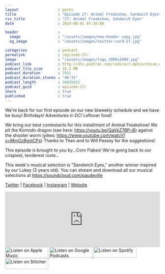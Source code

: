 ```yaml
---
layout                  : posts
title                   : "Episode 27: Animal Freakshow, Sandwich Eyes"
rss_title               : "27: Animal Freakshow, Sandwich Eyes"
date                    : 2019-08-01 07:30:00

header                  : 
  image                 : "/assets/images/new-header copy.jpg"
  og_image              : "/assets/images/twitter-card-27.jpg"

categories              : podcast
permalink               : /episode-27/
image                   : "/assets/images/logo_2000x2000.jpg"
podcast_link            : http://dts.podtrac.com/redirect.mp3/archive.org/download/paudeville-ep-27/paudeville-ep-27.mp3
podcast_file_size       : 33.3 MB
podcast_duration        : 2911
podcast_duration_itunes : "48:31"
podcast_length          : 34935832
podcast_guid            : episode-27/
share                   : true
published               : true 
---
```

We're back for our first episode on our new biweekly schedule and we have be busy! Birthdays! Adventures in DC! Leftover food!

We bring our best contestants for this installment of Animal Freakshow! 
We pit the Komodo dragon (see here: <a href="https://youtu.be/QaVkZ7BP-i8">https://youtu.be/QaVkZ7BP-i8</a>) against the shooter worm (yikes: <a href="https://www.youtube.com/watch?v=MmGz8gotCPs">https://www.youtube.com/watch?v=MmGz8gotCPs</a>)
Thanks to Theo and to Will Passey for the suggestions!

This episode is brought to you by...Corn Flakes! We're going back to our crispiest, tenderest roots...

This week's musical selection is "Sandwich Eyes," another winner inspired by our Lukey (3 years old). You can stream and download all our musical selections at <a href="https://soundcloud.com/paudeville">https://soundcloud.com/paudeville</a>

<a href="https://twitter.com/paudeville">Twitter</a> | <a href="https://www.facebook.com/paudeville">Facebook</a> | <a href="https://www.instagram.com/paudevilleshow/">Instagram</a> | <a href="https://paudeville.com/">Website</a>

<iframe scrolling="no" frameborder="0" style="width:100%;height:180px;border:0;overflow:hidden;" width="100%" height="180" src="https://app.stitcher.com/splayer/f/363388"></iframe>

<a href="https://itunes.apple.com/us/podcast/paudeville/id1450915591">
	<img src='{{ site.url }}{{ site.baseurl }}/assets/images/US_UK_Apple_Podcasts_Listen_Badge_RGB_140x34.png' width='140px' height='34' alt='Listen on Apple Music'/>
</a>
<a href="https://play.google.com/music/m/Igre2ostm2ltqiq4sabzzrl5jcy?t=Paudeville">
	<img src='{{ site.url }}{{ site.baseurl }}/assets/images/google_podcasts_badge_140x34.png' width='140px' height='34' alt='Listen on Google Podcasts'/>
</a>
<a href="https://open.spotify.com/show/4q5RNUUtU4XFqsymP7dcTw">
	<img src='{{ site.url }}{{ site.baseurl }}/assets/images/Spotify_Listen_Badge_RGB_140x34.png' width='140px' height='34' alt='Listen on Spotify'/>
</a>
<a href="https://www.stitcher.com/s?fid=363388&refid=stpr">
	<img src='{{ site.url }}{{ site.baseurl }}/assets/images/Stitcher_Listen_Badge_Color_Dark_BG_140x34.png' width='140px' height='34' alt='Listen on Stitcher'/>
</a>

